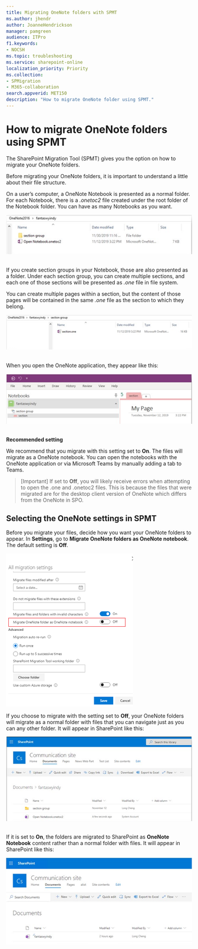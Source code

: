 ```yaml
---
title: Migrating OneNote folders with SPMT
ms.author: jhendr
author: JoanneHendrickson
manager: pamgreen
audience: ITPro
f1.keywords:
- NOCSH
ms.topic: troubleshooting
ms.service: sharepoint-online
localization_priority: Priority
ms.collection: 
- SPMigration
- M365-collaboration
search.appverid: MET150
description: "How to migrate OneNote folder using SPMT."
---
```


# How to migrate OneNote folders using SPMT

The SharePoint Migration Tool (SPMT) gives you the option on how to migrate your OneNote folders.  

Before migrating your OneNote folders, it is important to understand a little about their file structure.  

On a user’s computer, a OneNote Notebook is presented as a normal folder. For each Notebook, there is a *.onetoc2* file created under the root folder of the Notebook folder. You can have as many Notebooks as you want.


![OneNote migration setting](media/onenote-file-1.png)</br></br>


If you create section groups in your Notebook, those are also presented as a folder. Under each section group, you can create multiple sections, and each one of those sections will be presented as *.one* file in file system. 

You can create multiple pages within a section, but the content of those pages will be contained in the same *.one* file as the section to which they belong.


![OneNote migration setting](media/onenote-file-2.png)</br></br>

When you open the OneNote application, they appear like this:

![OneNote migration setting](media/onenote-file-3.png)</br></br>

**Recommended setting**

We recommend that you migrate with this setting set to **On**. The files will migrate as a OneNote notebook.  You can open the notebooks with the OneNote application or via Microsoft Teams by manually adding a tab to Teams.

>[Important]
>If set to **Off**, you will likely receive errors when attempting to open the .one and .onetoc2 files. This is because the files that were migrated are for the desktop client version of OneNote which differs from the OneNote in SPO.

## Selecting the OneNote settings in SPMT

Before you migrate your files, decide how you want your OneNote folders to appear. In **Settings**, go to **Migrate OneNote folders as OneNote notebook**.  The default setting is **Off**.

![OneNote migration setting](media/onenote-settings.png)


If you choose to migrate with the setting set to **Off**, your OneNote folders will migrate as a normal folder with files that you can navigate just as you can any other folder.  It will appear in SharePoint like this:

![OneNote migration setting](media/onenote-file-4.png)</br></br>


If it is set to **On**, the folders are migrated to SharePoint as **OneNote Notebook** content rather than a normal folder with files. It will appear in SharePoint like this:

![OneNote migration setting](media/onenote-file-5.png)
